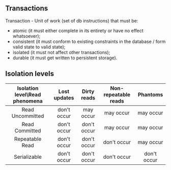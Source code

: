## Transactions
Transaction - Unit of work (set of db instructions) that must be:
* atomic (it must either complete in its entirety or have no effect whatsoever);
* consistent (it must conform to existing constraints in the database / form valid state to valid state);
* isolated (it must not affect other transactions);
* durable (it must get written to persistent storage).

## Isolation levels


             


|Isolation level\Read phenomena|Lost updates|Dirty reads|Non-repeatable reads|Phantoms|
|:---:|:---:|:---:|:---:|:---:
Read Uncommitted| 	don't occur |	may occur 	|   may occur 	|   may occur
Read Committed| 	don't occur |	don't occur |	may occur 	|   may occur
Repeatable Read| 	don't occur |	don't occur |	don't occur |	may occur
Serializable| 	    don't occur |   don't occur |	don't occur |	don't occur 

